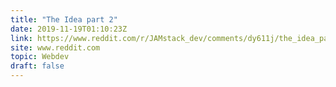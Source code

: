 ```yaml
---
title: "The Idea part 2"
date: 2019-11-19T01:10:23Z
link: https://www.reddit.com/r/JAMstack_dev/comments/dy611j/the_idea_part_2/?utm_medium=RSS&utm_source=hune
site: www.reddit.com
topic: Webdev
draft: false
---
```

